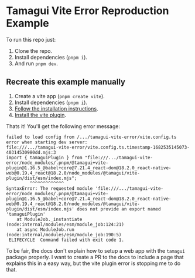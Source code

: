 # Tamagui Vite Error Reproduction Example

To run this repo just:

1. Clone the repo.
2. Install dependencies (`pnpm i`).
3. And run `pnpm dev`.

## Recreate this example manually

1. Create a vite app (`pnpm create vite`).
2. Install dependencies (`pnpm i`).
3. [Follow the installation instructions](https://tamagui.dev/docs/intro/installation).
4. [Install the vite plugin](https://tamagui.dev/docs/guides/vite).

Thats it! You'll get the following error message:

```
failed to load config from /.../tamagui-vite-error/vite.config.ts
error when starting dev server:
file:///.../tamagui-vite-error/vite.config.ts.timestamp-1682535145073-40314530980dd.mjs:3
import { tamaguiPlugin } from "file:///.../tamagui-vite-error/node_modules/.pnpm/@tamagui+vite-plugin@1.16.5_@babel+core@7.21.4_react-dom@18.2.0_react-native-web@0.19.4_react@18.2.0/node_modules/@tamagui/vite-plugin/dist/esm/index.mjs";
         ^^^^^^^^^^^^^
SyntaxError: The requested module 'file:///.../tamagui-vite-error/node_modules/.pnpm/@tamagui+vite-plugin@1.16.5_@babel+core@7.21.4_react-dom@18.2.0_react-native-web@0.19.4_react@18.2.0/node_modules/@tamagui/vite-plugin/dist/esm/index.mjs' does not provide an export named 'tamaguiPlugin'
    at ModuleJob._instantiate (node:internal/modules/esm/module_job:124:21)
    at async ModuleJob.run (node:internal/modules/esm/module_job:190:5)
 ELIFECYCLE  Command failed with exit code 1.
```

To be fair, the docs don't explain how to setup a web app with the `tamagui` package properly. I want to create a PR to the docs to include a page that explains this in a easy way, but the vite plugin error is stopping me to do that.
